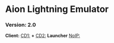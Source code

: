# Aion Lightning Emulator
### Version: 2.0

**Client:** [CD1:](https://mega.nz/file/MHg0SDoL#HdTokFoo87wIccWfnG1mioAPn_K00A9_6iKMYvQ7LSo) **+** [CD2:](https://mega.nz/file/leoykZhZ#L6ekT2zgxqlx_EYZkIcnPAZd-96KyZIpOHOj-dzUKag)
**Launcher** [NoIP:](https://mega.nz/file/FCpgBJZa#vy6n2ZTzEEYxG7drzBex3DyQv4VkgxFaN5mHkZNDQMU)